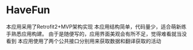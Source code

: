 # HaveFun
本应用采用了Retrofit2+MVP架构实现
本应用结构简单，代码量少，适合萌新练手熟悉应用构建。
由于是随便写的，应用界面美观会有所不足，觉得难看就当没看到
本应用使用了两个公共接口分别用来获取数据和翻译获取的活动
